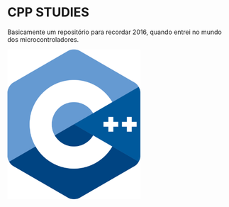# CPP STUDIES


Basicamente um repositório para recordar 2016, quando entrei no mundo dos microcontroladores.

<div style="magin:auto;align-itens:center;"> 
<img src="assets/cpp.png" width="300" heigth="300">

</div>


